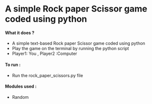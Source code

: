 # A simple Rock paper Scissor game coded using python

#### What it does ?
- A simple text-based Rock paper Scissor game coded using python 
- Play the game on the terminal by running the python script
- Player1: You , Player2 :Computer

#### To run :
- Run the rock_paper_scissors.py file

#### Modules used :
- Random
